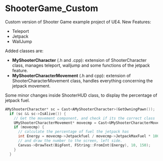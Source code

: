 # ShooterGame_Custom

Custom version of Shooter Game example project of UE4.
New Features:
* Teleport
* Jetpack
* WallJump

Added classes are:
* **MyShooterCharacter** (.h and .cpp): extension of ShooterCharacter class, manages teleport, walljump and some functions of the jetpack feature.
* **MyShooterCharacterMovement** (.h and cpp): extension of ShooterCharacterMovement class, handles everything concerning the jetpack movement.

Some minor changes inside ShooterHUD class, to display the percentage of jetpack fuel.
```c++
AMyShooterCharacter* sc = Cast<AMyShooterCharacter>(GetOwningPawn());
  if (sc && sc->IsAlive()) {
    // Get the movement component, and check if its the correct class
    UMyShooterCharacterMovement* movecmp = Cast<UMyShooterCharacterMovement>(sc->GetMovementComponent());
    if (movecmp) {
      // calculate the percentage of fuel the jetpack has
      int Energy = movecmp->Jetpackfuel / movecmp->JetpackMaxFuel * 100;
      // and draw the number to the screen, left side.
      Canvas->DrawText(BigFont, FString::FromInt(Energy), 10, 150);
    }
  }
```
